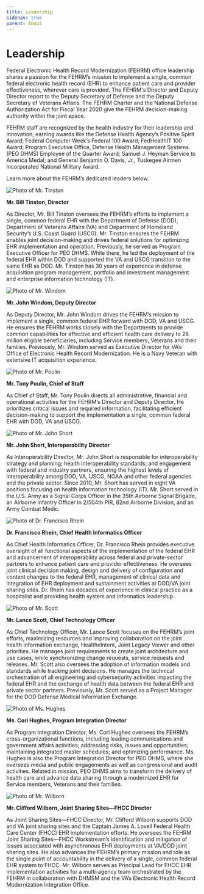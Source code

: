 ```yaml
---
title: Leadership
sidenav: true
parent: About
---
```

# Leadership

Federal Electronic Health Record Modernization (FEHRM) office leadership shares a passion for the FEHRM’s mission to implement a single, common federal electronic health record (EHR) to enhance patient care and provider effectiveness, wherever care is provided. The FEHRM's Director and Deputy Director report to the Deputy Secretary of Defense and the Deputy Secretary of Veterans Affairs. The FEHRM Charter and the National Defense Authorization Act for Fiscal Year 2020 give the FEHRM decision-making authority within the joint space.

FEHRM staff are recognized by the health industry for their leadership and innovation, earning awards like the Defense Health Agency’s Positive Spirit Award; Federal Computer Week’s Federal 100 Award; FedHealthIT 100 Award; Program Executive Office, Defense Health Management Systems (PEO DHMS) Employee of the Quarter Award; Samuel J. Heyman Service to America Medal; and General Benjamin O. Davis, Jr., Tuskegee Airmen Incorporated National Military Award.

Learn more about the FEHRM’s dedicated leaders below.

![Photo of Mr. Tinston](/images/tinston.jpg)

**Mr. Bill Tinston, Director**

As Director, Mr. Bill Tinston oversees the FEHRM’s efforts to implement a single, common federal EHR with the Department of Defense (DOD), Department of Veterans Affairs (VA) and Department of Homeland Security’s U.S. Coast Guard (USCG). Mr. Tinston ensures the FEHRM enables joint decision-making and drives federal solutions for optimizing EHR implementation and operation. Previously, he served as Program Executive Officer for PEO DHMS. While there, he led the deployment of the federal EHR within DOD and supported the VA and USCG transition to the same EHR as DOD. Mr. Tinston has 30 years of experience in defense acquisition program management, portfolio and investment management and enterprise information technology (IT).

![Photo of Mr. Windom](/images/windom.jpg)

**Mr. John Windom, Deputy Director**

As Deputy Director, Mr. John Windom drives the FEHRM’s mission to implement a single, common federal EHR forward with DOD, VA and USCG. He ensures the FEHRM works closely with the Departments to provide common capabilities for effective and efficient health care delivery to 28 million eligible beneficiaries, including Service members, Veterans and their families. Previously, Mr. Windom served as Executive Director for VA’s Office of Electronic Health Record Modernization. He is a Navy Veteran with extensive IT acquisition experience.

![Photo of Mr. Poulin](../images/poulin_tony_lowres.jpg)

**Mr. Tony Poulin, Chief of Staff**

As Chief of Staff, Mr. Tony Poulin directs all administrative, financial and operational activities for the FEHRM’s Director and Deputy Director. He prioritizes critical issues and required information, facilitating efficient decision-making to support the implementation a single, common federal EHR with DOD, VA and USCG.

![Photo of Mr. John Short](../images/john_short.jpg)

**Mr. John Short, Interoperability Director**

As Interoperability Director, Mr. John Short is responsible for interoperability strategy and planning; health interoperability standards; and engagement with federal and industry partners, ensuring the highest levels of interoperability among DOD, VA, USCG, NOAA and other federal agencies and the private sector. Since 2010, Mr. Short has served in eight VA positions focusing on health information technology (IT). Mr. Short served in the U.S. Army as a Signal Corps Officer in the 35th Airborne Signal Brigade, an Airborne Infantry Officer in 2/504th PIR, 82nd Airborne Division, and an Army Combat Medic.

![Photo of Dr. Francisco Rhein](../images/rhein-francisco_dsc_9129_lowres.jpg)

**Dr. Francisco Rhein, Chief Health Informatics Officer**

As Chief Health Informatics Officer, Dr. Francisco Rhein provides executive oversight of all functional aspects of the implementation of the federal EHR and advancement of interoperability across federal and private-sector partners to enhance patient care and provider effectiveness. He oversees joint clinical decision making, design and delivery of configuration and content changes to the federal EHR, management of clinical data and integration of EHR deployment and sustainment activities at DOD/VA joint sharing sites. Dr. Rhein has decades of experience in clinical practice as a hospitalist and providing health system and informatics leadership.

![Photo of Mr. Scott](/images/scott.png)

**Mr. Lance Scott, Chief Technology Officer**

As Chief Technology Officer, Mr. Lance Scott focuses on the FEHRM’s joint efforts, maximizing resources and improving collaboration on the joint health information exchange, HealtheIntent, Joint Legacy Viewer and other priorities. He manages joint requirements to create joint architecture and use cases, while synchronizing change requests, service requests and releases. Mr. Scott also oversees the adoption of information models and standards while tracking joint decisions. He manages the technical orchestration of all engineering and cybersecurity activities impacting the federal EHR and the exchange of health data between the federal EHR and private sector partners. Previously, Mr. Scott served as a Project Manager for the DOD Defense Medical Information Exchange.

![Photo of Ms. Hughes](/images/hughes.jpg)

**Ms. Cori Hughes, Program Integration Director**

As Program Integration Director, Ms. Cori Hughes oversees the FEHRM’s cross-organizational functions, including leading communications and government affairs activities; addressing risks, issues and opportunities; maintaining integrated master schedules; and optimizing performance. Ms. Hughes is also the Program Integration Director for PEO DHMS, where she oversees media and public engagements as well as congressional and audit activities. Related in mission, PEO DHMS aims to transform the delivery of health care and advance data sharing through a modernized EHR for Service members, Veterans and their families.

![Photo of Mr. Wilborn](/images/wilborn_clifford_web.jpg)

**Mr. Clifford Wilborn, Joint Sharing Sites—FHCC Director**

As Joint Sharing Sites—FHCC Director, Mr. Clifford Wilborn supports DOD and VA joint sharing sites and the Captain James A. Lovell Federal Health Care Center (FHCC) EHR implementation efforts. He oversees the FEHRM Joint Sharing Sites—FHCC Workstream’s identification and mitigation of issues associated with asynchronous EHR deployments at VA/DOD joint sharing sites. He also advances the FEHRM’s primary mission and role as the single point of accountability in the delivery of a single, common federal EHR system to FHCC. Mr. Wilborn serves as Principal Lead for FHCC EHR implementation activities for a multi-agency team orchestrated by the FEHRM in collaboration with DHMSM and the VA’s Electronic Health Record Modernization Integration Office.

